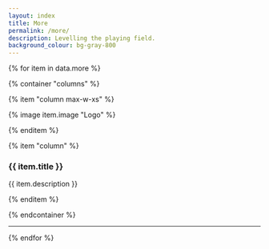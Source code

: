 ```yaml
---
layout: index
title: More
permalink: /more/
description: Levelling the playing field.
background_colour: bg-gray-800
---
```

{% for item in data.more %}

{% container "columns" %}

{% item "column max-w-xs" %}

{% image item.image "Logo" %}

{% enditem %}

{% item "column" %}

### {{ item.title }}

{{ item.description }}

{% enditem %}

{% endcontainer %}

---

{% endfor %}
